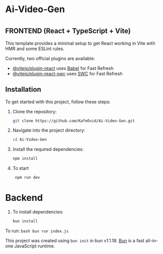 # Ai-Video-Gen
#
## FRONTEND  (React + TypeScript + Vite)

This template provides a minimal setup to get React working in Vite with HMR and some ESLint rules.

Currently, two official plugins are available:

- [@vitejs/plugin-react](https://github.com/vitejs/vite-plugin-react/blob/main/packages/plugin-react/README.md) uses [Babel](https://babeljs.io/) for Fast Refresh
- [@vitejs/plugin-react-swc](https://github.com/vitejs/vite-plugin-react-swc) uses [SWC](https://swc.rs/) for Fast Refresh

## Installation

To get started with this project, follow these steps:

1. Clone the repository:
    ```bash
    git clone https://github.com/KafeOvid/Ai-Video-Gen.git
    ```
2. Navigate into the project directory:
    ```bash
    cd Ai-Video-Gen
    ```
3. Install the required dependencies:
    ```bash
    npm install
    ```
4. To start
   ```bash
    npm run dev
    ```
    
# Backend

1. To install dependencies:
    ```bash
    bun install
    ```
To run:
    ```bash
    bun run index.js
    ```

This project was created using `bun init` in bun v1.1.18. [Bun](https://bun.sh) is a fast all-in-one JavaScript runtime.

